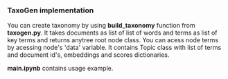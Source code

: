 ### TaxoGen implementation

You can create taxonomy by using **build_taxonomy** function from **taxogen.py**. It takes documents as list of list of words and terms as list of key terms and returns anytree root node class. You can acess node terms by acessing node's 'data' variable. It contains Topic class with list of terms and document id's, embeddings and scores dictionaries.

**main.ipynb** contains usage example.
